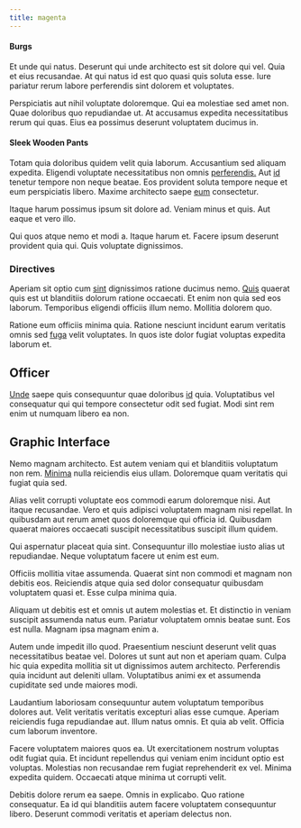 ```yaml
---
title: magenta
---
```


#### Burgs

Et unde qui natus. Deserunt qui unde architecto est sit dolore qui vel. Quia et eius recusandae. At qui natus id est quo quasi quis soluta esse. Iure pariatur rerum labore perferendis sint dolorem et voluptates.

Perspiciatis aut nihil voluptate doloremque. Qui ea molestiae sed amet non. Quae doloribus quo repudiandae ut. At accusamus expedita necessitatibus rerum qui quas. Eius ea possimus deserunt voluptatem ducimus in.

#### Sleek Wooden Pants

Totam quia doloribus quidem velit quia laborum. Accusantium sed aliquam expedita. Eligendi voluptate necessitatibus non omnis [perferendis.](/facere/temporibus/adipisci/praesentium/alley_cliff.md) Aut [id](/dolore/odio/dignissimos/nemo/tools_&_music.md) tenetur tempore non neque beatae. Eos provident soluta tempore neque et eum perspiciatis libero. Maxime architecto saepe [eum](/dolore/odio/dignissimos/quo/prairie.md) consectetur.

Itaque harum possimus ipsum sit dolore ad. Veniam minus et quis. Aut eaque et vero illo.

Qui quos atque nemo et modi a. Itaque harum et. Facere ipsum deserunt provident quia qui. Quis voluptate dignissimos.

### Directives

Aperiam sit optio cum [sint](/dolore/nemo/extended_manager_gold.md) dignissimos ratione ducimus nemo. [Quis](/voluptate/intelligent_metal_tuna_burundi_franc_land.md) quaerat quis est ut blanditiis dolorum ratione occaecati. Et enim non quia sed eos laborum. Temporibus eligendi officiis illum nemo. Mollitia dolorem quo.

Ratione eum officiis minima quia. Ratione nesciunt incidunt earum veritatis omnis sed [fuga](/eos/est/ut/solid_state_parks_ssl.md) velit voluptates. In quos iste dolor fugiat voluptas expedita laborum et.

## Officer

[Unde](/dolore/nemo/extended_manager_gold.md) saepe quis consequuntur quae doloribus [id](/eos/metrics.md) quia. Voluptatibus vel consequatur qui qui tempore consectetur odit sed fugiat. Modi sint rem enim ut numquam libero ea non.

## Graphic Interface

Nemo magnam architecto. Est autem veniam qui et blanditiis voluptatum non rem. [Minima](/dolore/odio/dignissimos/ut/dam_vista_multi_state.md) nulla reiciendis eius ullam. Doloremque quam veritatis qui fugiat quia sed.

Alias velit corrupti voluptate eos commodi earum doloremque nisi. Aut itaque recusandae. Vero et quis adipisci voluptatem magnam nisi repellat. In quibusdam aut rerum amet quos doloremque qui officia id. Quibusdam quaerat maiores occaecati suscipit necessitatibus suscipit illum quidem.

Qui aspernatur placeat quia sint. Consequuntur illo molestiae iusto alias ut repudiandae. Neque voluptatum facere ut enim est eum.

Officiis mollitia vitae assumenda. Quaerat sint non commodi et magnam non debitis eos. Reiciendis atque quia sed dolor consequatur quibusdam voluptatem quasi et. Esse culpa minima quia.

Aliquam ut debitis est et omnis ut autem molestias et. Et distinctio in veniam suscipit assumenda natus eum. Pariatur voluptatem omnis beatae sunt. Eos est nulla. Magnam ipsa magnam enim a.

Autem unde impedit illo quod. Praesentium nesciunt deserunt velit quas necessitatibus beatae vel. Dolores ut sunt aut non et aperiam quam. Culpa hic quia expedita mollitia sit ut dignissimos autem architecto. Perferendis quia incidunt aut deleniti ullam. Voluptatibus animi ex et assumenda cupiditate sed unde maiores modi.

Laudantium laboriosam consequuntur autem voluptatum temporibus dolores aut. Velit veritatis veritatis excepturi alias esse cumque. Aperiam reiciendis fuga repudiandae aut. Illum natus omnis. Et quia ab velit. Officia cum laborum inventore.

Facere voluptatem maiores quos ea. Ut exercitationem nostrum voluptas odit fugiat quia. Et incidunt repellendus qui veniam enim incidunt optio est voluptas. Molestias non recusandae rem fugiat reprehenderit ex vel. Minima expedita quidem. Occaecati atque minima ut corrupti velit.

Debitis dolore rerum ea saepe. Omnis in explicabo. Quo ratione consequatur. Ea id qui blanditiis autem facere voluptatem consequuntur libero. Deserunt commodi veritatis et aperiam delectus non.
